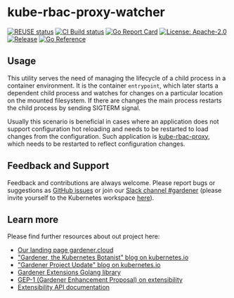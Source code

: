 # kube-rbac-proxy-watcher
[![REUSE status](https://api.reuse.software/badge/github.com/gardener/kube-rbac-proxy-watcher)](https://api.reuse.software/info/github.com/gardener/kube-rbac-proxy-watcher)
[![CI Build status](https://concourse.ci.gardener.cloud/api/v1/teams/gardener/pipelines/kube-rbac-proxy-watcher-main/jobs/main-head-update-job/badge)](https://concourse.ci.gardener.cloud/teams/gardener/pipelines/kube-rbac-proxy-watcher-main/jobs/main-head-update-job)
[![Go Report Card](https://goreportcard.com/badge/github.com/gardener/kube-rbac-proxy-watcher)](https://goreportcard.com/report/github.com/gardener/kube-rbac-proxy-watcher)
[![License: Apache-2.0](https://img.shields.io/badge/License-Apache--2.0-blue.svg)](LICENSE) [![Release](https://img.shields.io/github/v/release/gardener/kube-rbac-proxy-watcher.svg?style=flat)](https://github.com/gardener/kube-rbac-proxy-watcher) [![Go Reference](https://pkg.go.dev/badge/github.com/gardener/kube-rbac-proxy-watcher.svg)](https://pkg.go.dev/github.com/gardener/kube-rbac-proxy-watcher)

## Usage

This utility serves the need of managing the lifecycle of a child process in a container environment. It is the container `entrypoint`, which later starts a dependent child process and watches for changes on a particular location on the mounted filesystem. If there are changes the main process restarts the child process by sending SIGTERM signal.

Usually this scenario is beneficial in cases where an application does not support configuration hot reloading and needs to be restarted to load changes from the configuration. Such application is [kube-rbac-proxy](https://github.com/brancz/kube-rbac-proxy), which needs to be restarted to reflect configuration changes.

## Feedback and Support

Feedback and contributions are always welcome. Please report bugs or suggestions as [GitHub issues](https://github.com/gardener/gardener-extension-os-gardenlinux/issues) or join our [Slack channel #gardener](https://kubernetes.slack.com/messages/gardener) (please invite yourself to the Kubernetes workspace [here](http://slack.k8s.io)).

## Learn more

Please find further resources about out project here:

* [Our landing page gardener.cloud](https://gardener.cloud/)
* ["Gardener, the Kubernetes Botanist" blog on kubernetes.io](https://kubernetes.io/blog/2018/05/17/gardener/)
* ["Gardener Project Update" blog on kubernetes.io](https://kubernetes.io/blog/2019/12/02/gardener-project-update/)
* [Gardener Extensions Golang library](https://godoc.org/github.com/gardener/gardener/extensions/pkg)
* [GEP-1 (Gardener Enhancement Proposal) on extensibility](https://github.com/gardener/gardener/blob/master/docs/proposals/01-extensibility.md)
* [Extensibility API documentation](https://github.com/gardener/gardener/tree/master/docs/extensions)
